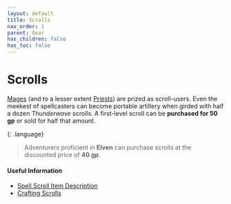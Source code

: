 ```yaml
---
layout: default
title: Scrolls
nav_order: 1
parent: Gear
has_children: false
has_toc: false
---
```


# Scrolls

[Mages](../character_creation/class/wizard) (and to a lesser extent [Priests](../character_creation/class/cleric)) are prized as scroll-users. Even the meekest of spellcasters can become portable artillery when girded with half a dozen *Thunderwave* scrolls. A first-level scroll can be **purchased for 50 gp** or sold for half that amount.

{: .language}
> Adventurers proficient in **Elven** can purchase scrolls at the discounted price of **40 gp**.

#### Useful Information

* [Spell Scroll Item Description](../../data/items/spell_scroll)
* [Crafting Scrolls](../../data/downtime_activities/scribe_scrolls)
